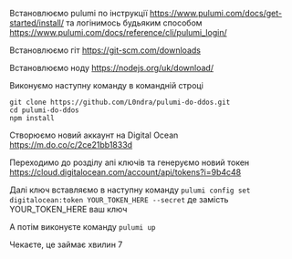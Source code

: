 Встановлюємо pulumi по інструкції https://www.pulumi.com/docs/get-started/install/ та логінимось будьяким способом https://www.pulumi.com/docs/reference/cli/pulumi_login/

Встановлюємо гіт https://git-scm.com/downloads

Встановлюємо ноду https://nodejs.org/uk/download/

Виконуємо наступну команду в командній строці 
```
git clone https://github.com/L0ndra/pulumi-do-ddos.git
cd pulumi-do-ddos
npm install
```
Створюємо новий аккаунт на Digital Ocean https://m.do.co/c/2ce21bb1833d

Переходимо до розділу апі ключів та генеруємо новий токен https://cloud.digitalocean.com/account/api/tokens?i=9b4c48

Далі ключ вставляємо в наступну команду 
`pulumi config set digitalocean:token YOUR_TOKEN_HERE --secret` де замість YOUR_TOKEN_HERE ваш ключ 

А потім виконуєте команду 
`pulumi up`

Чекаєте, це займає хвилин 7
